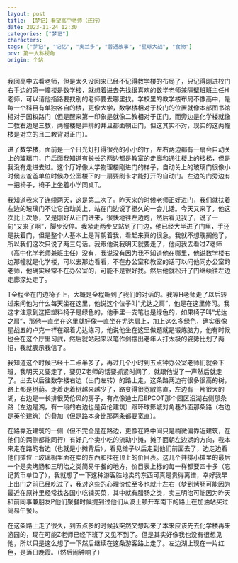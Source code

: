 ```yaml
---
layout: post
title: 【梦记】看望高中老师（还行）
date: 2023-11-24 12:30
categories: ["梦记"]
characters: 
tags: ["梦记", "记忆", "奥兰多", "普通故事", "星球大战", "食物"]
pov: 第一人称视角
origin: 个站
---
```


我回高中去看老师，但是太久没回来已经不记得教学楼的布局了，只记得刚进校门右手边的第一幢楼是数学楼，就想着进去先找很喜欢的数学老师兼隔壁班班主任H老师，可以请他指路要找别的老师要去哪里找。学校里的教学楼布局不像高中，是每一个科目有单独各自的楼，更像大学，数学楼相对于校门的位置就像本部图书馆相对于国权路门（但是醒来第一印象是就像二教相对于正门，而旁边是化学楼就像二教右边是三教，两幢楼是并排的并且都面朝正门，但这其实不对，现实的这两幢楼是对立的且二教背对正门）。

进了数学楼，面前是一个日光灯打得很亮的小小的厅，左右两边都有一扇会自动关上的玻璃门，门后面我知道有长长的两边都是教室的走廊和通往楼上的楼梯，但是我没有走进去过。这个厅好像大学物理楼刚进门的样子，自动关上的玻璃门很像小时候去爸爸单位时候办公室楼下的一扇要刷卡才能打开的自动门。左边的门旁边有一把椅子，椅子上坐着小学同桌T。

我知道我来了连续两天，这是第二次了。昨天来的时候老师正好进门，我们就扶着左边的玻璃门不让它自动关上，站在门边说了挺久的一会儿话。今天又来了，他这次比上次急，又是刚好从正门进来，很快地往左边跑，然后看见我了，说了一句“又来了啊”，脚步没停。我紧走两步又站到了门边，他已经大半进了门里，手还是扶着门，但是整个人基本上是背朝着我，看起来真的很急。我就不想耽搁他了，所以我们这次只说了两三句话。我跟他说我明天就要走了，他问我去看过Z老师（高中化学老师兼班主任）没有，我说没有因为我不知道他在哪里，他说数学楼右边那幢就是化学楼，可以去那边看看，不在办公室和教室的话可以问他同办公室的老师，他确实经常不在办公室的，可能不是很好找。然后他就松开了门继续往左边走廊深处走了。

T全程坐在门边椅子上，大概是全程听到了我们的对话的。我等H老师走了以后转过来问他为什么每天坐在这里，他说这个位子叫“尤达之肩”，他是在这里修习。我这才注意到这把塑料椅子是绿色的，他手里一支笔也是绿色的，如果椅子叫“尤达之肩”，那他一直坐在这里就好像一直坐在尤达肩上，加上这么多绿色，确实很像星战五的卢克一样在跟着尤达练习。他说他坐在这里做题就是锻炼脑力，他有时候也会在这个厅里习武，然后就站起来以笔作剑摆出老年人打太极的姿势比划了两招，我就表示我信了。

我知道这个时候已经十二点半多了，再过几个小时到五点钟办公室老师们就会下班，我明天又要走了，要见Z老师的话要抓紧时间了，就跟他说了一声然后就走了。出去以后往数学楼右边（出门左转）的路上走，这条路两边有很多很高的树，路上都是树荫。走着走着树越来越少了，路变得很宽敞笔直，左边有一片很大的湖，右边是一长排很英伦风的房子，有点像迪士尼EPCOT那个园区沿湖右侧那条路（左边是湖，有一段的右边也是英伦建筑）跟环球影城对角巷外面那条路（右边是英伦建筑）的叠加（但是路本身比那两条都要宽直）。

在路靠近建筑的一侧（但不完全是在路边，更像在路中间只是稍微偏靠近建筑，在他们的两侧都能同行）有好几个卖小吃的流动小摊，摊子面朝左边湖的方向，我本来走在路的右边（也就是小摊背后），看见摊子以后走到他们前面去了，边走边看他们摊位上玻璃橱里面在卖的东西和挂在顶上的价目表。这几个并排小摊里的最后一个是卖烤肠和三明治之类简易午餐的地方，价目表上标的每一样都要四十多（忘记货币单位了），我就想了一下这种游客胜地卖的东西可真是贵得离谱，幸好我早上出门之前已经吃过了，我对这些的心理价位至多也就十左右（梦到烤肠可能因为最近在原神里经常找各国小吃铺买菜，其中就有腊肠之类，卖三明治可能因为昨天和前同事兼朋友P他们聚餐时候提到过他们从波士顿开车南下的路上在加油站买过简易午餐）。

在这条路上走了很久，到五点多的时候我突然又想起来了本来应该先去化学楼再来游园的，现在可能Z老师已经下班了又见不到了。但是其实好像我也没有很想见他，所以只是这么想了一下然后继续在这条游客路上走了。左边湖上现在一片红色，是落日晚霞。（然后闹钟响了）
